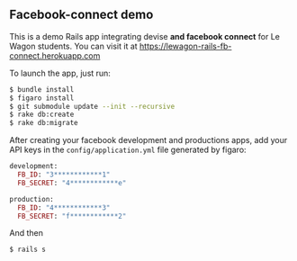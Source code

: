## Facebook-connect demo

This is a demo Rails app integrating devise **and facebook connect** for Le Wagon students. You can visit it at https://lewagon-rails-fb-connect.herokuapp.com

To launch the app, just run: 

```bash
$ bundle install
$ figaro install
$ git submodule update --init --recursive
$ rake db:create
$ rake db:migrate
```

After creating your facebook development and productions apps, add your API keys in the `config/application.yml` file generated by figaro:

```ruby
development:
  FB_ID: "3************1"
  FB_SECRET: "4************e"

production:
  FB_ID: "4************3"
  FB_SECRET: "f************2"
```

And then 

```bash
$ rails s
```